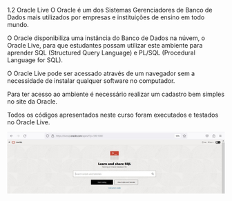 1.2 Oracle Live
O Oracle é um dos Sistemas Gerenciadores de Banco de Dados mais utilizados por empresas e instituições de ensino em todo mundo.

O Oracle disponibiliza uma instância do Banco de Dados na núvem, o Oracle Live, para que estudantes possam utilizar este ambiente para aprender SQL (Structured Query Language) e PL/SQL (Procedural Language for SQL).

O Oracle Live pode ser acessado através de um navegador sem a necessidade de instalar qualquer software no computador.

Para ter acesso ao ambiente é necessário realizar um cadastro bem simples no site da Oracle.

Todos os códigos apresentados neste curso foram executados e testados no Oracle Live.

![alt text](image.png)